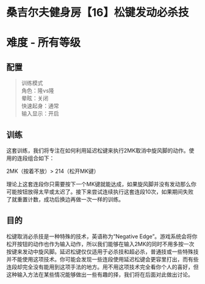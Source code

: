 # 桑吉尔夫健身房【16】松键发动必杀技
# 难度 - 所有等级
## 配置
> 训练模式  
> 角色：隆vs隆  
> 晕眩：关闭  
> 快速起身：通常  
> 输入显示：开启  

## 训练
这套训练，我们将专注在如何利用延迟松键来执行2MK取消中旋风脚的动作。使用的连段组合如下：

2MK（按着不放）> 214（松开MK键）

理论上这套连段你只需要按下一个MK键就能达成，如果旋风脚并没有发动那么你可能按钮放得太早或太迟了。接下来尝试连续执行这套连段10次，如果期间失败了就重置计数，成功后换边再做一次一样的训练。

## 目的
松键取消必杀技是一种特殊的技术，英语称为“Negative Edge”。游戏系统会将你松开按钮的动作也作为输入动作，所以我们能够在输入2MK的同时不用多按一次按键来发动中旋风脚。延迟松键仅仅适用于必杀技和超必杀，普通技或一些特殊技并不能使用这项技术。你可能会发现一些连段使用延迟松键会更容里打出，而有些连段却完全没有能用到这项手法的地方。用不用这项技术完全看你个人的喜好，但这种输入方法在某些情况能够做出一些有趣的择，我们将在后面对此做出讨论。
